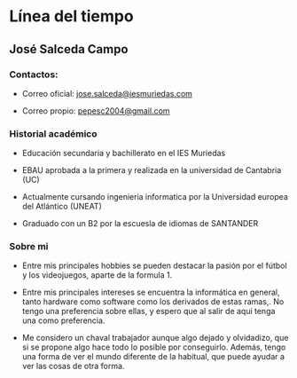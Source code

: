# Línea del tiempo #

## José Salceda Campo ##

### Contactos: ###

+ Correo oficial: jose.salceda@iesmuriedas.com

+ Correo propio: pepesc2004@gmail.com

### Historial académico ###

+ Educación secundaria y bachillerato en el IES Muriedas

+ EBAU aprobada a la primera y realizada en la universidad de Cantabria (UC)

+ Actualmente cursando ingenieria informatica por la Universidad europea del Atlántico (UNEAT)

+ Graduado con un B2 por la escuesla de idiomas de SANTANDER

### Sobre mi ###

+ Entre mis principales hobbies se pueden destacar la pasión por el fútbol y los videojuegos, aparte de la formula 1.

+ Entre mis principales intereses se encuentra la informática en general, tanto hardware como software como los derivados de estas ramas,. No tengo una preferencia sobre ellas, y espero que al salir de aqui tenga una como preferencia.

+ Me considero un chaval trabajador aunque algo dejado y olvidadizo, que si se propone algo hace todo lo posible por conseguirlo. Además, tengo una forma de ver el mundo diferente de la habitual, que puede ayudar a ver las cosas de otra forma.  
